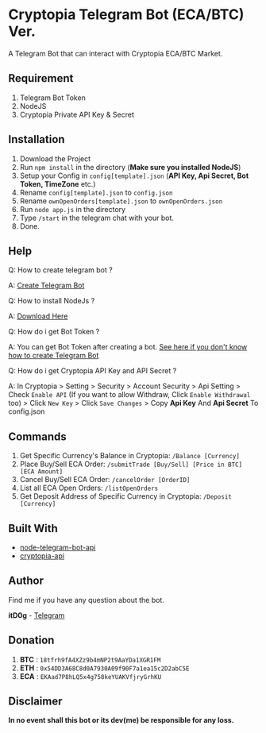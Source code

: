 # Cryptopia Telegram Bot (ECA/BTC) Ver.

A Telegram Bot that can interact with Cryptopia ECA/BTC Market.

## Requirement

1. Telegram Bot Token
2. NodeJS
3. Cryptopia Private API Key & Secret

## Installation

1. Download the Project
2. Run `npm install` in the directory (**Make sure you installed NodeJS**)
3. Setup your Config in `config[template].json` (**API Key, Api Secret, Bot Token, TimeZone** etc.)
4. Rename `config[template].json` to `config.json`
5. Rename `ownOpenOrders[template].json` to `ownOpenOrders.json`
5. Run `node app.js` in the directory
6. Type `/start` in the telegram chat with your bot.
7. Done.

## Help

Q: How to create telegram bot ? 

A: [Create Telegram Bot](https://core.telegram.org/bots#3-how-do-i-create-a-bot)

Q: How to install NodeJs ?

A: [Download Here](https://nodejs.org/en/download/current/)

Q: How do i get Bot Token ?

A: You can get Bot Token after creating a bot. [See here if you don't know how to create Telegram Bot](https://core.telegram.org/bots#3-how-do-i-create-a-bot)

Q: How do i get Cryptopia API Key and API Secret ?

A: In Cryptopia > Setting > Security > Account Security > Api Setting > Check `Enable API` (If you want to allow Withdraw, Click `Enable Withdrawal` too) > Click `New Key` > Click `Save Changes` > Copy **Api Key** And **Api Secret** To config.json

## Commands 

1. Get Specific Currency's Balance in Cryptopia: `/Balance [Currency]`
2. Place Buy/Sell ECA Order: `/submitTrade [Buy/Sell] [Price in BTC] [ECA Amount]`
3. Cancel Buy/Sell ECA Order: `/cancelOrder [OrderID]`
4. List all ECA Open Orders: `/listOpenOrders`
5. Get Deposit Address of Specific Currency in Cryptopia: `/Deposit [Currency]`

## Built With

* [node-telegram-bot-api](https://github.com/yagop/node-telegram-bot-api)
* [cryptopia-api](https://github.com/periapsistech/cryptopia-api)

## Author

Find me if you have any question about the bot.

**itD0g** - [Telegram](https://t.me/itD0g)

## Donation

1. **BTC** : `18tfrh9fA4XZz9b4mNP2t9AaYDa1XGR1FM`
2. **ETH** : `0x54DD3A68C8d0A7930A09f90F7a1ea15c2D2abC5E`
3. **ECA** : `EKAad7P8hLQ5x4g758keYUAKVfjryGrhKU`

## Disclaimer

**In no event shall this bot or its dev(me) be responsible for any loss.**
